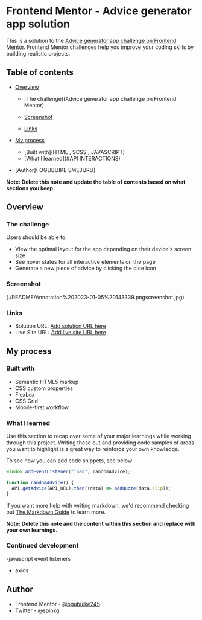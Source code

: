# Frontend Mentor - Advice generator app solution

This is a solution to the [Advice generator app challenge on Frontend Mentor](https://www.frontendmentor.io/challenges/advice-generator-app-QdUG-13db). Frontend Mentor challenges help you improve your coding skills by building realistic projects.

## Table of contents

- [Overview](#overview)

  - [The challenge](Advice generator app challenge on Frontend Mentor)

  - [Screenshot](./README/Annotation%202023-01-05%20143339.pngscreenshot.jpg)
  - [Links](https://gubiadvicegenerator.netlify.app/)

- [My process](#my-process)
  - [Built with](HTML , SCSS , JAVASCRIPT)
  - [What I learned](#API INTERACTIONS)
- [Author]( OGUBUIKE EMEJURU)

**Note: Delete this note and update the table of contents based on what sections you keep.**

## Overview

### The challenge

Users should be able to:

- View the optimal layout for the app depending on their device's screen size
- See hover states for all interactive elements on the page
- Generate a new piece of advice by clicking the dice icon

### Screenshot

(./README/Annotation%202023-01-05%20143339.pngscreenshot.jpg)

### Links

- Solution URL: [Add solution URL here](https://your-solution-url.com)
- Live Site URL: [Add live site URL here](https://gubiadvicegenerator.netlify.app/)

## My process

### Built with

- Semantic HTML5 markup
- CSS custom properties
- Flexbox
- CSS Grid
- Mobile-first workflow

### What I learned

Use this section to recap over some of your major learnings while working through this project. Writing these out and providing code samples of areas you want to highlight is a great way to reinforce your own knowledge.

To see how you can add code snippets, see below:

```js
window.addEventListener("load", randomAdvice);

function randomAdvice() {
  API.getAdvice(API_URL).then((data) => addQuote(data.slip));
}
```

If you want more help with writing markdown, we'd recommend checking out [The Markdown Guide](https://www.markdownguide.org/) to learn more.

**Note: Delete this note and the content within this section and replace with your own learnings.**

### Continued development

-javascript event listeners

- axios

## Author

- Frontend Mentor - [@ogubuike245](https://www.frontendmentor.io/profile/@ogubuike245)
- Twitter - [@spinkq](https://www.twitter.com/spinkq)
